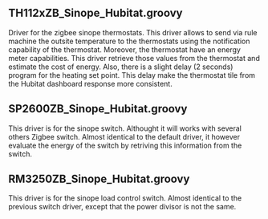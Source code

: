 ## TH112xZB_Sinope_Hubitat.groovy 
Driver for the zigbee sinope thermostats. This driver allows to send via rule machine the outsite temperature to the thermostats using the notification capability of the thermostat. Moreover, the thermostat have an energy meter capabilities. This driver retrieve those values from the thermostat and estimate the cost of energy. Also, there is a slight delay (2 seconds) program for the heating set point. This delay make the thermostat tile from the Hubitat dashboard response more consistent.

## SP2600ZB_Sinope_Hubitat.groovy
This driver is for the sinope switch. Althought it will works with several others Zigbee switch. Almost identical to the default driver, it however evaluate the energy of the switch by retriving this information from the switch.

## RM3250ZB_Sinope_Hubitat.groovy
This driver is for the sinope load control switch. Almost identical to the previous switch driver, except that the power divisor is not the same.
